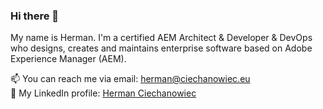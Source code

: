 ### Hi there 👋

My name is Herman. I'm a certified AEM Architect & Developer & DevOps who designs, creates and maintains enterprise software based on Adobe Experience Manager (AEM).

📫 You can reach me via email: herman@ciechanowiec.eu <br>
💼 My LinkedIn profile: [Herman Ciechanowiec](https://www.linkedin.com/in/ciechanowiec/)<br/>
